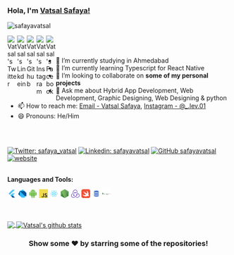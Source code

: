 ### Hola, I'm [Vatsal Safaya!](https://vatsalsafaya.netlify.app)



<p align="left"> <img src="https://komarev.com/ghpvc/?username=safayavatsal&label=Views&color=blue&style=plastic" alt="safayavatsal" /> </p>

<a href="https://twitter.com/safaya_vatsal">
  <img align="left" alt="Vatsal's Twitter" width="22px" src="https://cdn.jsdelivr.net/npm/simple-icons@v3/icons/twitter.svg" />
</a>
<a href="https://www.linkedin.com/in/safayavatsal-232403rv/">
  <img align="left" alt="Vatsal's Linkdein" width="22px" src="https://cdn.jsdelivr.net/npm/simple-icons@v3/icons/linkedin.svg" />
</a>
<a href="https://github.com/safayavatsal">
  <img align="left" alt="Vatsal's Github" width="22px" src="https://cdn.jsdelivr.net/npm/simple-icons@v3/icons/github.svg" />
</a>
<a href="https://instagram.com/_.lev.01/">
  <img align="left" alt="Vatsal's Instagram" width="22px" src="https://cdn.jsdelivr.net/npm/simple-icons@v3/icons/instagram.svg" />
</a>
<a href="https://www.facebook.com/vatsalsafaya/">
  <img align="left" alt="Vatsal's Facebook" width="22px" src="https://cdn.jsdelivr.net/npm/simple-icons@v3/icons/facebook.svg" />
</a>
<br/>
<br/>



- 🔭 I’m currently studying in Ahmedabad
- 🌱 I’m currently learning Typescript for React Native
- 👯 I’m looking to collaborate on **some of my personal projects**
- 💬 Ask me about Hybrid App Development, Web Development, Graphic Designing, Web Designing & python
- 📫 How to reach me: [Email - Vatsal Safaya](vatsalsafaya@gmail.com), [Instagram - @_.lev.01](https://instagram.com/_.lev.01/)
- 😄 Pronouns: He/Him
<br/>
<br/>


[![Twitter: safaya_vatsal](https://img.shields.io/twitter/follow/safaya_vatsal?style=social)](https://twitter.com/imthepk)
[![Linkedin: safayavatsal](https://img.shields.io/badge/-safayavatsal-blue?style=flat-square&logo=Linkedin&logoColor=white&link=https://www.linkedin.com/in/safayavatsal-232403rv/)](https://www.linkedin.com/in/safayavatsal-232403rv/)
[![GitHub safayavatsal](https://img.shields.io/github/followers/safayavatsal?label=follow&style=social)](https://github.com/safayavatsal)
[![website](https://img.shields.io/badge/PortfolioWebsite-safayavatsal-2648ff?style=flat-square&logo=google-chrome)](https://vatsalsafaya.netlify.app)
<br/>
<br/>


**Languages and Tools:**  

<code><img height="20" src="https://raw.githubusercontent.com/github/explore/80688e429a7d4ef2fca1e82350fe8e3517d3494d/topics/flutter/flutter.png"></code>
<code><img height="20" src="https://raw.githubusercontent.com/github/explore/80688e429a7d4ef2fca1e82350fe8e3517d3494d/topics/dart/dart.png"></code>
<code><img height="20" src="https://raw.githubusercontent.com/github/explore/80688e429a7d4ef2fca1e82350fe8e3517d3494d/topics/android/android.png"></code>
<code><img height="20" src="https://raw.githubusercontent.com/github/explore/80688e429a7d4ef2fca1e82350fe8e3517d3494d/topics/javascript/javascript.png"></code>
<code><img height="20" src="https://raw.githubusercontent.com/github/explore/80688e429a7d4ef2fca1e82350fe8e3517d3494d/topics/react/react.png"></code>
<code><img height="20" src="https://raw.githubusercontent.com/github/explore/80688e429a7d4ef2fca1e82350fe8e3517d3494d/topics/nodejs/nodejs.png"></code>
<code><img height="20" src="https://raw.githubusercontent.com/github/explore/80688e429a7d4ef2fca1e82350fe8e3517d3494d/topics/redux/redux.png"></code>
<code><img height="20" src="https://raw.githubusercontent.com/github/explore/80688e429a7d4ef2fca1e82350fe8e3517d3494d/topics/swift/swift.png"></code>
<code><img height="20" src="https://raw.githubusercontent.com/github/explore/80688e429a7d4ef2fca1e82350fe8e3517d3494d/topics/sql/sql.png"></code>
<code><img height="20" src="https://raw.githubusercontent.com/github/explore/80688e429a7d4ef2fca1e82350fe8e3517d3494d/topics/mongodb/mongodb.png"></code>
<br/>
<br/>
<br/>


<a href="https://github.com/safayavatsal">
  <img align="center" src="https://github-readme-stats.vercel.app/api/top-langs/?username=safayavatsal&theme=light&hide_langs_below=1" />
</a>
<a href="https://github.com/safayavatsal">
 <img align="center" src="https://github-readme-stats.vercel.app/api?username=safayavatsal&show_icons=true&theme=light&line_height=27" alt="Vatsal's github stats"/>
</a>

<div align="center">

### Show some ❤️ by starring some of the repositories!

</div>
